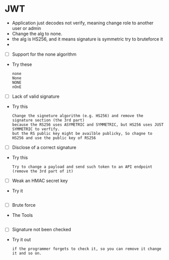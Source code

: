 # JWT

- Application just decodes not verify, meaning change role to another user or admin
- Change the alg to none.
- the alg is HS256, and it means signature is symmetric try to bruteforce it
- 
- [ ]  Support for the none algorithm
- Try these
    
    ```
    none
    None
    NONE
    nOnE
    ```
    
- [ ]  Lack of valid signature
- Try this
    
    ```
    Change the signeture algorithm (e.g. HS256) and remove the signature section (the 3rd part)
    because the RS256 uses ASYMETRIC and SYMMETRIC, but HS256 uses JUST SYMMETRIC to verfify.
    but the RS public key might be availble publicky, So chagne to HS256 and use the public key of RS256 
    ```
    
- [ ]  Disclose of a correct signature
- Try this
    
    ```
    Try to change a payload and send such token to an API endpoint (remove the 3rd part of it)
    ```
    
- [ ]  Weak an HMAC secret key
- Try it
    
    ```
    
    ```
    
- [ ]  Brute force
- The Tools
    
    ```
    
    ```
    
- [ ]  Signature not been checked
- Try it out
    
    ```
    if the programmer forgets to check it, so you can remove it change it and so on.
    ```